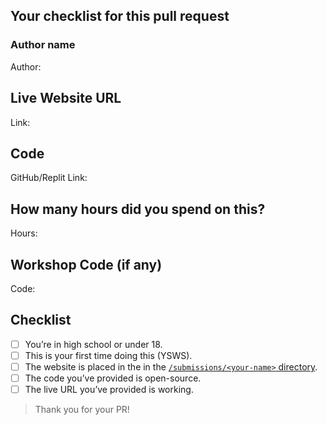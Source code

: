 ## Your checklist for this pull request

### Author name

Author:

<!-- A name or nickname that you want to appear as the author of the website -->

## Live Website URL

Link: 

## Code

GitHub/Replit Link:

## How many hours did you spend on this?

Hours: 

## Workshop Code (if any)

Code: 

## Checklist

- [ ] You’re in high school or under 18.
- [ ] This is your first time doing this (YSWS).
- [ ] The website is placed in the in the [`/submissions/<your-name>` directory](https://github.com/hackclub/hackaccino/tree/main/submissions).
- [ ] The code you’ve provided is open-source.
- [ ] The live URL you’ve provided is working.

> Thank you for your PR!